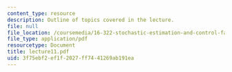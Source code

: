 ```yaml
---
content_type: resource
description: Outline of topics covered in the lecture.
file: null
file_location: /coursemedia/16-322-stochastic-estimation-and-control-fall-2004/3f75ebf2ef1f2027ff7441269ab191ea_lecture11.pdf
file_type: application/pdf
resourcetype: Document
title: lecture11.pdf
uid: 3f75ebf2-ef1f-2027-ff74-41269ab191ea
---
```

